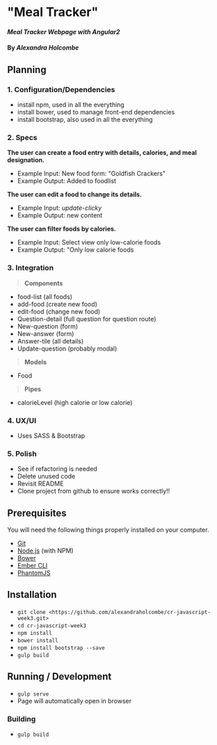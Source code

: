 # "Meal Tracker"

#### _Meal Tracker Webpage with Angular2_

#### By _**Alexandra Holcombe**_

## Planning
### **1.  Configuration/Dependencies**  
  * install npm, used in all the everything
  * install bower, used to manage front-end dependencies
  * install bootstrap, also used in all the everything  

### **2.  Specs**  

  **The user can create a food entry with details, calories, and meal designation.**  
  * Example Input: New food form: "Goldfish Crackers"  
  * Example Output: Added to foodlist  

  **The user can edit a food to change its details.**  
  * Example Input: *update-clicky*
  * Example Output: new content  

  **The user can filter foods by calories.**  
  * Example Input: Select view only low-calorie foods
  * Example Output: "Only low calorie foods  

### **3.  Integration**  

> **Components**  
  * food-list (all foods)
  * add-food (create new food)
  * edit-food (change new food)
  * Question-detail (full question for question route)
  * New-question (form)
  * New-answer (form)
  * Answer-tile (all details)
  * Update-question (probably modal)

> **Models**  
  * Food  

> **Pipes**
  * calorieLevel (high calorie or low calorie)

### **4.  UX/UI**  
  * Uses SASS & Bootstrap

### **5.  Polish**  
  * See if refactoring is needed
  * Delete unused code
  * Revisit README
  * Clone project from github to ensure works correctly!!

## Prerequisites

You will need the following things properly installed on your computer.

* [Git](https://git-scm.com/)
* [Node.js](https://nodejs.org/) (with NPM)
* [Bower](https://bower.io/)
* [Ember CLI](https://ember-cli.com/)
* [PhantomJS](http://phantomjs.org/)

## Installation

* `git clone <https://github.com/alexandraholcombe/cr-javascript-week3.git>`
* `cd cr-javascript-week3`
* `npm install`
* `bower install`
* `npm install bootstrap --save`
* `gulp build`

## Running / Development

* `gulp serve`
* Page will automatically open in browser

### Building

* `gulp build`

<!-- ### Known Bugs
* Modal only opens once until you have to refresh the page
* answer pages are a mess -->
